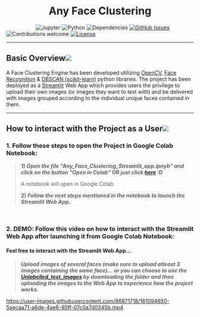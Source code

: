 <h1 align="center"><strong>Any Face Clustering</strong></h1>

&nbsp;&nbsp;&nbsp;&nbsp;&nbsp;&nbsp;&nbsp;&nbsp;&nbsp;&nbsp;&nbsp;&nbsp;&nbsp;&nbsp;&nbsp;&nbsp;&nbsp;&nbsp;&nbsp;
![Jupyter](https://img.shields.io/badge/jupyter-v5.3+-orange.svg)
![Python](https://img.shields.io/badge/python-v3.7+-blue.svg)
![Dependencies](https://img.shields.io/badge/dependencies-up%20to%20date-brightgreen.svg)
[![GitHub Issues](https://img.shields.io/github/issues/souvikmajumder26/Any-Face-Clustering.svg)](https://github.com/souvikmajumder26/Any-Face_Clustering/issues)
![Contributions welcome](https://img.shields.io/badge/contributions-welcome-orange.svg)
[![License](https://img.shields.io/badge/license-MIT-blue.svg)](https://opensource.org/licenses/MIT)

----

## Basic Overview[![](https://github.com/souvikmajumder26/Any-Face-Clustering/blob/main/docs/img/pushpin.svg)](#basic-overview)
A Face Clustering Engine has been developed utilizing <a href="https://opencv.org/" target="_blank">OpenCV</a>, <a href="https://pypi.org/project/face-recognition/" target="_blank">Face Recognition</a> & <a href="https://scikit-learn.org/stable/modules/generated/sklearn.cluster.DBSCAN.html" target="_blank">DBSCAN (scikit-learn)</a> python libraries. The project has been deployed as a <a href="https://streamlit.io/" target="_blank">Streamlit</a> Web App which provides users the privilege to upload their own images (or images they want to test with) and be delivered with images grouped according to the individual unique faces contained in them.

----

## How to interact with the Project as a User[![](https://github.com/souvikmajumder26/Any-Face-Clustering/blob/main/docs/img/pushpin.svg)](#how-to-interact-with-the-project-as-a-user)

### 1. Follow these steps to open the Project in Google Colab Notebook:
> **1) *Open the file "Any_Face_Clustering_Streamlit_app.ipnyb" and click on the button "Open in Colab"* OR *just click <a href="https://colab.research.google.com/github/souvikmajumder26/Any-Face-Clustering/blob/main/Any_Face_Clustering_Streamlit_app.ipynb">here</a>* :D**
> 
> A notebook will open in Google Colab.
>
> **2) *Follow the next steps mentioned in the notebook to launch the Streamlit Web App.***

<br>

### 2. DEMO: Follow this video on how to interact with the Streamlit Web App after launching it from Google Colab Notebook:

#### Feel free to interact with the Streamlit Web App...
> ***Upload images of several faces (make sure to upload atleast 3 images containing the same face)... or you can choose to use the <a href="https://drive.google.com/drive/folders/1JXYCf4Qk4fuTfTDoduGU7vgmXNyXSMUe?usp=sharing">Unlabelled_test_images</a> by downloading the folder and then uploading the images to the Web App to experience how the project works.***

https://user-images.githubusercontent.com/86871718/161094650-5aecaa71-a6de-4ae6-85ff-07c0a7d0345b.mp4
